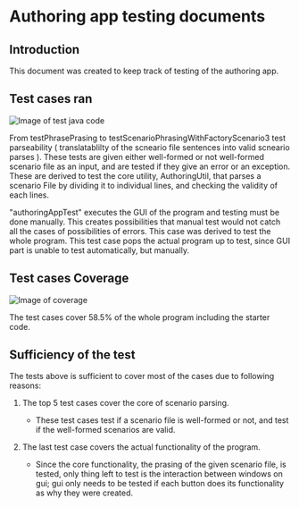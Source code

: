 # Authoring app testing documents

## Introduction

This document was created to keep track of testing of the authoring app.

## Test cases ran

![Image of test java code](http://oi68.tinypic.com/5nj1hk.jpg)

From testPhrasePrasing to testScenarioPhrasingWithFactoryScenario3 test parseability ( translatablilty of the scneario file sentences into valid scneario parses ). These tests are given either well-formed or not well-formed scenario file as an input, and are tested if they give an error or an exception. These are derived to test the core utility, AuthoringUtil, that parses a scenario File by dividing it to individual lines, and checking the validity of each lines.

"authoringAppTest" executes the GUI of the program and testing must be done manually. This creates possibilities that manual test would not catch all the cases of possibilities of errors. This case was derived to test the whole program. This test case pops the actual program up to test, since GUI part is unable to test automatically, but manually.

## Test cases Coverage

![Image of coverage](http://oi64.tinypic.com/2liipar.jpg)

The test cases cover 58.5% of the whole program including the starter code. 

## Sufficiency of the test
The tests above is sufficient to cover most of the cases due to following reasons: 

1. The top 5 test cases cover the core of scenario parsing.
   - These test cases test if a scenario file is well-formed or not, and test if the well-formed scenarios are valid.

2. The last test case covers the actual functionality of the program.
   - Since the core functionality, the prasing of the given scenario file, is tested, only thing left to test is the interaction between        windows on gui; gui only needs to be tested if each button does its functionality as why they were created. 
   
   

